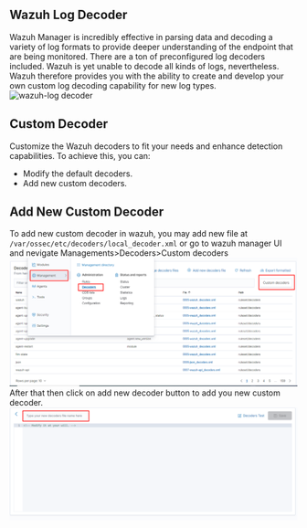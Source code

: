 ## Wazuh Log Decoder
Wazuh Manager is incredibly effective in parsing data and decoding a variety of log formats to provide deeper understanding of the endpoint that are being monitored. There are a ton of preconfigured log decoders included. Wazuh is yet unable to decode all kinds of logs, nevertheless. Wazuh therefore provides you with the ability to create and develop your own custom log decoding capability for new log types. 
![wazuh-log decoder](https://documentation.wazuh.com/current/_images/log-data-collection1.png)
## Custom Decoder
Customize the Wazuh decoders to fit your needs and enhance detection capabilities. To achieve this, you can:
* Modify the default decoders.
* Add new custom decoders.
## Add New Custom Decoder
To add new custom decoder in wazuh, you may add new file at `/var/ossec/etc/decoders/local_decoder.xml` or go to wazuh manager UI and nevigate Managements>Decoders>Custom decoders
![add decoder](./images/custom_decoder.png)
After that then click on add new decoder button to add you new custom decoder.
![add decoder](./images/custom_decoder1.png)

